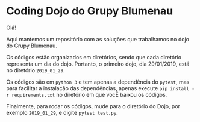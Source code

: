 # Coding Dojo do Grupy Blumenau

Olá!

Aqui mantemos um repositório com as soluções que trabalhamos no dojo do Grupy Blumenau.

Os códigos estão organizados em diretórios, sendo que cada diretório representa um dia do dojo.
Portanto, o primeiro dojo, dia 29/01/2019, está no diretório `2019_01_29`.

Os códigos são em `python 3` e tem apenas a dependência do `pytest`, mas para facilitar a instalação
das dependências, apenas execute `pip install -r requirements.txt` no diretório em que vocÊ baixou os códigos.

Finalmente, para rodar os códigos, mude para o diretório do Dojo, por exemplo `2019_01_29`, e digite `pytest test.py`.